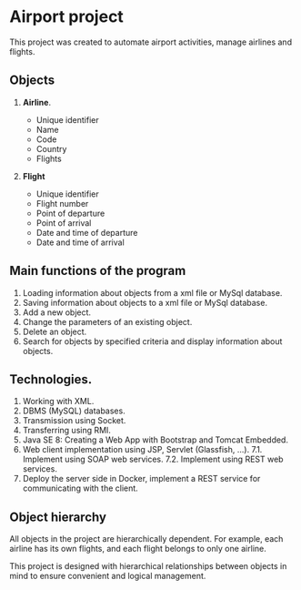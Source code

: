 # Airport project

This project was created to automate airport activities, manage airlines and flights.

## Objects

1. **Airline**.
    - Unique identifier
    - Name
    - Code
    - Country
    - Flights

2. **Flight**
    - Unique identifier
    - Flight number
    - Point of departure
    - Point of arrival
    - Date and time of departure
    - Date and time of arrival

## Main functions of the program

1. Loading information about objects from a xml file or MySql database.
2. Saving information about objects to a xml file or MySql database.
3. Add a new object.
4. Change the parameters of an existing object.
5. Delete an object.
6. Search for objects by specified criteria and display information about objects.

## Technologies.

1. Working with XML.
2. DBMS (MySQL) databases.
3. Transmission using Socket.
4. Transferring using RMI.
5. Java SE 8: Creating a Web App with Bootstrap and Tomcat Embedded.
6. Web client implementation using JSP, Servlet (Glassfish, ...).
7.1. Implement using SOAP web services.
7.2. Implement using REST web services.
8. Deploy the server side in Docker, implement a REST service for communicating with the client.

## Object hierarchy

All objects in the project are hierarchically dependent. For example, each airline has its own flights, and each flight belongs to only one airline.

This project is designed with hierarchical relationships between objects in mind to ensure convenient and logical management.
